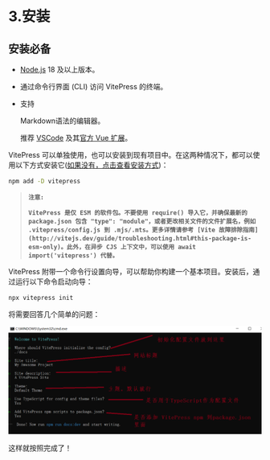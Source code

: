 # 3.安装

## 安装必备

- [Node.js](https://nodejs.org/) 18 及以上版本。

- 通过命令行界面 (CLI) 访问 VitePress 的终端。

- 支持

  Markdown语法的编辑器。

  推荐 [VSCode](https://code.visualstudio.com/) 及其[官方 Vue 扩展](https://marketplace.visualstudio.com/items?itemName=Vue.volar)。

VitePress 可以单独使用，也可以安装到现有项目中。在这两种情况下，都可以使用以下方式安装它([如果没有，点击查看安装方式](https://vitepress.dev/zh/guide/getting-started))：

```cmd
npm add -D vitepress
```

> **`注意:`**
>
> **`VitePress 是仅 ESM 的软件包。不要使用 require() 导入它，并确保最新的 package.json 包含 "type": "module"，或者更改相关文件的文件扩展名，例如 .vitepress/config.js 到 .mjs/.mts。更多详情请参考 [Vite 故障排除指南](http://vitejs.dev/guide/troubleshooting.html#this-package-is-esm-only)。此外，在异步 CJS 上下文中，可以使用 await import('vitepress') 代替。`**

VitePress 附带一个命令行设置向导，可以帮助你构建一个基本项目。安装后，通过运行以下命令启动向导：

```cmd
npx vitepress init
```

将需要回答几个简单的问题：



<img src="/vitepressImage/安装向导.png" style="zoom: 80%;" />

这样就按照完成了！


